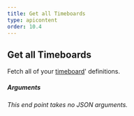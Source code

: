 ```yaml
---
title: Get all Timeboards
type: apicontent
order: 10.4
---
```


## Get all Timeboards
Fetch all of your [timeboard](/graphing/dashboards/timeboard)' definitions.

##### Arguments
*This end point takes no JSON arguments.*